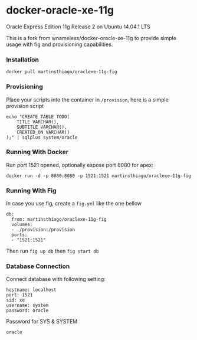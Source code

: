 docker-oracle-xe-11g
============================

Oracle Express Edition 11g Release 2 on Ubuntu 14.04.1 LTS

This is a fork from wnameless/docker-oracle-xe-11g to provide simple usage with fig and provisioning capabilities.

### Installation
```
docker pull martinsthiago/oraclexe-11g-fig
```

### Provisioning
Place your scripts into the container in `/provision`, here is a simple provision script

```
echo "CREATE TABLE TODO(
    TITLE VARCHAR(),
    SUBTITLE VARCHAR(),
    CREATED_ON VARCHAR()
);" | sqlplus system/oracle
```

### Running With Docker
Run port 1521 opened, optionally expose port 8080 for apex:
```
docker run -d -p 8080:8080 -p 1521:1521 martinsthiago/oraclexe-11g-fig
```

### Running With Fig
In case you use fig, create a `fig.yml` like the one bellow

```
db:
  from: martinsthiago/oraclexe-11g-fig
  volumes:
  - ./provision:/provision
  ports:
  - "1521:1521"
```

Then run `fig up db` then `fig start db` 

### Database Connection
Connect database with following setting:
```
hostname: localhost
port: 1521
sid: xe
username: system
password: oracle
```

Password for SYS & SYSTEM
```
oracle
```
